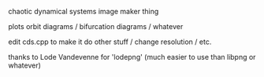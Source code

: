 chaotic dynamical systems image maker thing

plots orbit diagrams / bifurcation diagrams / whatever

edit cds.cpp to make it do other stuff / change resolution / etc.

thanks to Lode Vandevenne for 'lodepng' (much easier to use than libpng or whatever)
